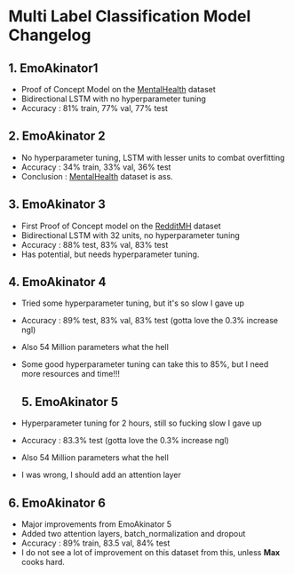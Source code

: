 

# Multi Label Classification Model Changelog

## 1. EmoAkinator1
- Proof of Concept Model on the [MentalHealth](https://github.com/42Cummer/Catharsis-AI/tree/main/datasets/MentalHealth) dataset
- Bidirectional LSTM with no hyperparameter tuning
- Accuracy : 81% train, 77% val, 77% test
## 2. EmoAkinator 2
- No hyperparameter tuning, LSTM with lesser units to combat overfitting
- Accuracy : 34% train, 33% val, 36% test
- Conclusion : [MentalHealth](https://github.com/42Cummer/Catharsis-AI/tree/main/datasets/MentalHealth) dataset is ass.

## 3. EmoAkinator 3
- First Proof of Concept model on the [RedditMH](https://github.com/42Cummer/Catharsis-AI/tree/main/datasets/RedditMH) dataset
- Bidirectional LSTM with 32 units, no hyperparameter tuning
- Accuracy : 88% test, 83% val, 83% test
- Has potential, but needs hyperparameter tuning.

## 4. EmoAkinator 4
- Tried some hyperparameter tuning, but it's so slow I gave up
- Accuracy : 89% test, 83% val, 83% test (gotta love the 0.3% increase ngl)
- Also 54 Million parameters what the hell
- Some good hyperparameter tuning can take this to 85%, but I need more resources and time!!!

  ## 5. EmoAkinator 5
- Hyperparameter tuning for 2 hours, still so fucking slow I gave up
- Accuracy : 83.3% test (gotta love the 0.3% increase ngl)
- Also 54 Million parameters what the hell
- I was wrong, I should add an attention layer

## 6. EmoAkinator 6
- Major improvements from EmoAkinator 5
- Added two attention layers, batch_normalization and dropout
- Accuracy : 89% train, 83.5 val, 84% test
- I do not see a lot of improvement on this dataset from this, unless **Max** cooks hard.
